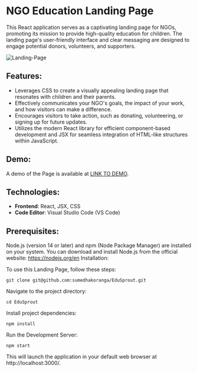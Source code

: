 # NGO Education Landing Page

This React application serves as a captivating landing page for NGOs, promoting its mission to provide high-quality education for children. 
The landing page's user-friendly interface and clear messaging are designed to engage potential donors, volunteers, and supporters.

![Landing-Page](https://github.com/sumedhakoranga/EduSprout/assets/124348875/aafc62e1-2855-4dda-8cd3-7cb136345784)

## Features:

- Leverages CSS to create a visually appealing landing page that resonates with children and their parents.
- Effectively communicates your NGO's goals, the impact of your work, and how visitors can make a difference.
- Encourages visitors to take action, such as donating, volunteering, or signing up for future updates.
- Utilizes the modern React library for efficient component-based development and JSX for seamless integration of HTML-like structures within JavaScript.

## Demo:

A demo of the Page is available at [LINK TO DEMO](https://edusprout.netlify.app).

## Technologies:

- **Frontend**: React, JSX, CSS
- **Code Editor**: Visual Studio Code (VS Code)


## Prerequisites:

Node.js (version 14 or later) and npm (Node Package Manager) are installed on your system. You can download and install Node.js from the official website: https://nodejs.org/en
Installation:

To use this Landing Page, follow these steps:

```
git clone git@github.com:sumedhakoranga/EduSprout.git
```
Navigate to the project directory:

```
cd EduSprout
```

Install project dependencies:
```
npm install
```

Run the Development Server:

```
npm start
```
This will launch the application in your default web browser at http://localhost:3000/.

